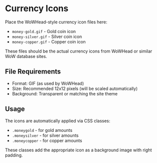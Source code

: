 # Currency Icons

Place the WoWHead-style currency icon files here:

- `money-gold.gif` - Gold coin icon
- `money-silver.gif` - Silver coin icon  
- `money-copper.gif` - Copper coin icon

These files should be the actual currency icons from WoWHead or similar WoW database sites.

## File Requirements

- Format: GIF (as used by WoWHead)
- Size: Recommended 12x12 pixels (will be scaled automatically)
- Background: Transparent or matching the site theme

## Usage

The icons are automatically applied via CSS classes:
- `.moneygold` - for gold amounts
- `.moneysilver` - for silver amounts  
- `.moneycopper` - for copper amounts

These classes add the appropriate icon as a background image with right padding.
